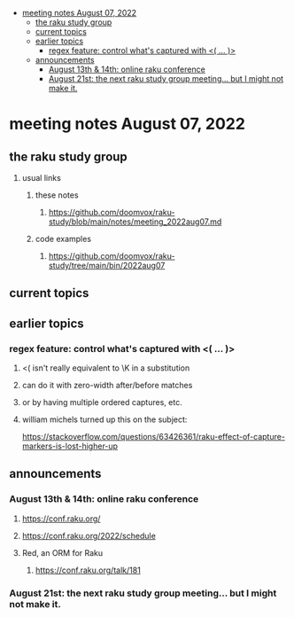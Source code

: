 - [meeting notes August 07, 2022](#orgf64ee1c)
  - [the raku study group](#org3dd4a69)
  - [current topics](#orgcc8d3a9)
  - [earlier topics](#org8cbb9a7)
    - [regex feature: control what's captured with <( &#x2026; )>](#org5b3f597)
  - [announcements](#orga47e295)
    - [August 13th & 14th: online raku conference](#orgc4da8c5)
    - [August 21st: the next raku study group meeting&#x2026; but I might not make it.](#org3220257)


<a id="orgf64ee1c"></a>

# meeting notes August 07, 2022


<a id="org3dd4a69"></a>

## the raku study group

1.  usual links

    1.  these notes
    
        1.  <https://github.com/doomvox/raku-study/blob/main/notes/meeting_2022aug07.md>
    
    2.  code examples
    
        1.  <https://github.com/doomvox/raku-study/tree/main/bin/2022aug07>


<a id="orgcc8d3a9"></a>

## current topics


<a id="org8cbb9a7"></a>

## earlier topics


<a id="org5b3f597"></a>

### regex feature: control what's captured with <( &#x2026; )>

1.  <( isn't really equivalent to \K in a substitution

2.  can do it with zero-width after/before matches

3.  or by having multiple ordered captures, etc.

4.  william michels turned up this on the subject:

    <https://stackoverflow.com/questions/63426361/raku-effect-of-capture-markers-is-lost-higher-up>


<a id="orga47e295"></a>

## announcements


<a id="orgc4da8c5"></a>

### August 13th & 14th: online raku conference

1.  <https://conf.raku.org/>

2.  <https://conf.raku.org/2022/schedule>

3.  Red, an ORM for Raku

    1.  <https://conf.raku.org/talk/181>


<a id="org3220257"></a>

### August 21st: the next raku study group meeting&#x2026; but I might not make it.
